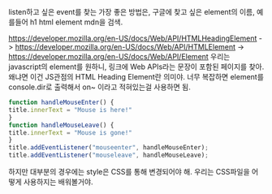 listen하고 싶은 event를 찾는 가장 좋은 방법은, 구글에 찾고 싶은 element의 이름, 예를들어 h1 html element mdn을 검색.

https://developer.mozilla.org/en-US/docs/Web/API/HTMLHeadingElement
->
https://developer.mozilla.org/en-US/docs/Web/API/HTMLElement
->
https://developer.mozilla.org/en-US/docs/Web/API/Element
우리는 javascript의 element를 원하니, 링크에 Web APIs라는 문장이 포함된 페이지를 찾아. 왜냐면 이건 JS관점의 HTML Heading Element란 의미야.
너무 복잡하면 element를 console.dir로 출력해서 on~ 이라고 적혀있는걸 사용하면 됨.
```javascript
function handleMouseEnter() {
title.innerText = "Mouse is here!"
}
function handleMouseLeave() {
title.innerText = "Mouse is gone!"
}
title.addEventListener("mouseenter", handleMouseEnter);
title.addEventListener("mouseleave", handleMouseLeave);
```
하지만 대부분의 경우에는 style은 CSS를 통해 변경되어야 해. 우리는 CSS파일을 어떻게 사용하지는 배워볼거야.